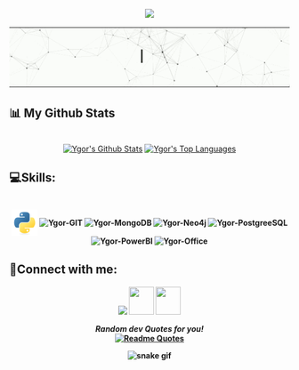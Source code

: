 <p align="center">
  <img width="45%" height="auto" src="https://giffiles.alphacoders.com/215/215485.gif" />
  
 <p align="center">
  <img src="https://github.com/YgorAlcantara/YgorAlcantara/raw/main/assets/GitReadMe.gif" alt="Hi, I'm Ygor">
</p>

<p align="center">

 ## 📊 My Github Stats
 
 <p align="center"> 

  <br/>
    <a href="https://github.com/YgorAlcantara/github-readme-stats"><img alt="Ygor's Github Stats" src="https://github-readme-stats.vercel.app/api?username=YgorAlcantara&show_icons=true&count_private=true&theme=react&hide_border=true&bg_color=0D1117" /></a>
  <a href="https://github.com/YgorAlcantara/github-readme-stats"><img alt="Ygor's Top Languages" src="https://github-readme-stats.vercel.app/api/top-langs/?username=YgorAlcantara&langs_count=8&count_private=true&layout=compact&theme=react&hide_border=true&bg_color=0D1117" /></a>
  <br/>
 
 
## 💻Skills:
 <h4 align="center"> 
 </div>
<div style="display: inline_block"><br>
  <img align="center" alt="Ygor-Python" height="47" width="47" src="https://raw.githubusercontent.com/devicons/devicon/master/icons/python/python-original.svg">
  <img align="center" alt="Ygor-GIT" height="42" width="42" src="https://blog.scitools.com/wp-content/uploads/2021/12/Git-Icon-1788C.png">
  <img align="center" alt="Ygor-MongoDB" height="50" width="50" src="https://img.icons8.com/color/480/mongodb.png">
  <img align="center" alt="Ygor-Neo4j" height="40" width="40" src="https://neo4j.com/wp-content/themes/neo4jweb/v2-templates/brand/assets/logo-section-4.svg">
  <img align="center" alt="Ygor-PostgreeSQL" height="44" width="40" src="https://user-images.githubusercontent.com/24623425/36042969-f87531d4-0d8a-11e8-9dee-e87ab8c6a9e3.png">
  <img align="center" alt="Ygor-PowerBI" height="45" width="43" src="https://www.itrackglobal.com/theme/remui/pix/corporate-training/Trending%20Skills/Power%20BI%201.png">
  <img align="center" alt="Ygor-Office" height="40" width="40" src="https://macmagazine.com.br/wp-content/uploads/2013/06/14-icone-office-mobile.png">
  </div>
 


## 📱Connect with me:
<h4 align="center">

<a href = "https://www.linkedin.com/in/ygoralcantara/"><img src="https://img.icons8.com/fluent/48/000000/linkedin.png"/></a>
<a href = "mailto:ygoralcantara@gmail.com"><img height="50" width="45" src="https://cdn.icon-icons.com/icons2/2631/PNG/512/gmail_new_logo_icon_159149.png" target="_blank"></a>
<a href = "mailto:ygoralcantara@hotmail.com"><img height="50" width="45" src="https://findicons.com/files/icons/2795/office_2013_hd/2000/outlook.png" target="_blank"></a>

<div align="center">
  
 <i>Random dev Quotes for you!</i><br>
   [![Readme Quotes](https://quotes-github-readme.vercel.app/api?type=horizontal&theme=light)](https://github.com/piyushsuthar/github-readme-quotes)
 
   ![snake gif](https://github.com/YgorAlcantara/YgorAlcantara/blob/output/github-contribution-grid-snake.svg)

